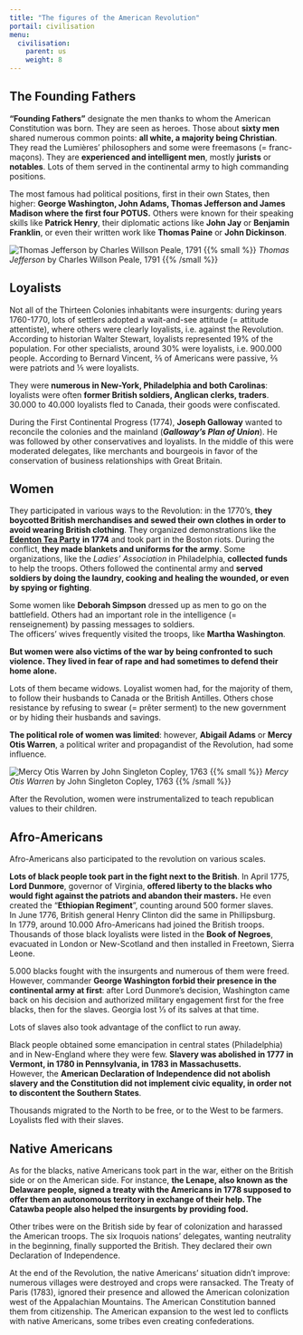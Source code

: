 ```yaml
---
title: "The figures of the American Revolution"
portail: civilisation
menu:
  civilisation:
    parent: us
    weight: 8
---
```


## The Founding Fathers

**“Founding Fathers”** designate the men thanks to whom the American Constitution was born. They are seen as heroes. Those about **sixty men** shared numerous common points: **all white, a majority being Christian**. They read the Lumières’ philosophers and some were freemasons (= franc-maçons). They are **experienced and intelligent men**, mostly **jurists** or **notables**. Lots of them served in the continental army to high commanding positions.

The most famous had political positions, first in their own States, then higher: **George Washington, John Adams, Thomas Jefferson and James Madison where the first four POTUS.** Others were known for their speaking skills like **Patrick Henry**, their diplomatic actions like **John Jay** or **Benjamin Franklin**, or even their written work like **Thomas Paine** or **John Dickinson**.

![Thomas Jefferson by Charles Willson Peale, 1791](/images/civilisation/Jefferson-peale.jpg)
{{% small %}} *Thomas Jefferson* by Charles Willson Peale, 1791 {{% /small %}}

## Loyalists

Not all of the Thirteen Colonies inhabitants were insurgents: during years 1760-1770, lots of settlers adopted a wait-and-see attitude (= attitude attentiste), where others were clearly loyalists, i.e. against the Revolution. According to historian Walter Stewart, loyalists represented 19% of the population. For other specialists, around 30% were loyalists, i.e. 900.000 people. According to Bernard Vincent, ⅖ of Americans were passive, ⅖ were patriots and ⅕ were loyalists.

They were **numerous in New-York, Philadelphia and both Carolinas**: loyalists were often **former British soldiers, Anglican clerks, traders**. 30.000 to 40.000 loyalists fled to Canada, their goods were confiscated.

During the First Continental Progress (1774), **Joseph Galloway** wanted to reconcile the colonies and the mainland (**_Galloway’s Plan of Union_**). He was followed by other conservatives and loyalists. In the middle of this were moderated delegates, like merchants and bourgeois in favor of the conservation of business relationships with Great Britain.

## Women

They participated in various ways to the Revolution: in the 1770’s, **they boycotted British merchandises and sewed their own clothes in order to avoid wearing British clothing**. They organized demonstrations like the [**Edenton Tea Party**](https://fr.wikipedia.org/wiki/Edenton_Tea_Party) **in 1774** and took part in the Boston riots. During the conflict, **they made blankets and uniforms for the army**. Some organizations, like the _Ladies’ Association_ in Philadelphia, **collected funds** to help the troops. Others followed the continental army and **served soldiers by doing the laundry, cooking and healing the wounded, or even by spying or fighting**.

Some women like **Deborah Simpson** dressed up as men to go on the battlefield. Others had an important role in the intelligence (= renseignement) by passing messages to soldiers.  
The officers’ wives frequently visited the troops, like **Martha Washington**.  
  
**But women were also victims of the war by being confronted to such violence. They lived in fear of rape and had sometimes to defend their home alone.**

Lots of them became widows. Loyalist women had, for the majority of them, to follow their husbands to Canada or the British Antilles. Others chose resistance by refusing to swear (= prêter serment) to the new government or by hiding their husbands and savings.

**The political role of women was limited**: however, **Abigail Adams** or **Mercy Otis Warren**, a political writer and propagandist of the Revolution, had some influence.

![Mercy Otis Warren by John Singleton Copley, 1763](/images/civilisation/Mercy_Otis_Warren.jpg)
{{% small %}} *Mercy Otis Warren* by John Singleton Copley, 1763 {{% /small %}}

After the Revolution, women were instrumentalized to teach republican values to their children.

## Afro-Americans

Afro-Americans also participated to the revolution on various scales.

**Lots of black people took part in the fight next to the British**. In April 1775, **Lord Dunmore**, governor of Virginia, **offered liberty to the blacks who would fight against the patriots and abandon their masters.** He even created the “**Ethiopian Regiment**”, counting around 500 former slaves.  
In June 1776, British general Henry Clinton did the same in Phillipsburg.  
In 1779, around 10.000 Afro-Americans had joined the British troops. Thousands of those black loyalists were listed in the **Book of Negroes**, evacuated in London or New-Scotland and then installed in Freetown, Sierra Leone.

5.000 blacks fought with the insurgents and numerous of them were freed. However, commander **George Washington forbid their presence in the continental army at first**: after Lord Dunmore’s decision, Washington came back on his decision and authorized military engagement first for the free blacks, then for the slaves. Georgia lost ⅓ of its salves at that time.

Lots of slaves also took advantage of the conflict to run away.

Black people obtained some emancipation in central states (Philadelphia) and in New-England where they were few. **Slavery was abolished in 1777 in Vermont, in 1780 in Pennsylvania, in 1783 in Massachusetts.**  
However, the **American Declaration of Independence did not abolish slavery and the Constitution did not implement civic equality, in order not to discontent the Southern States**.

Thousands migrated to the North to be free, or to the West to be farmers. Loyalists fled with their slaves.

## Native Americans

As for the blacks, native Americans took part in the war, either on the British side or on the American side. For instance, **the Lenape, also known as the Delaware people, signed a treaty with the Americans in 1778 supposed to offer them an autonomous territory in exchange of their help. The Catawba people also helped the insurgents by providing food.**

Other tribes were on the British side by fear of colonization and harassed the American troops. The six Iroquois nations’ delegates, wanting neutrality in the beginning, finally supported the British. They declared their own Declaration of Independence.

At the end of the Revolution, the native Americans’ situation didn’t improve: numerous villages were destroyed and crops were ransacked. The Treaty of Paris (1783), ignored their presence and allowed the American colonization west of the Appalachian Mountains. The American Constitution banned them from citizenship. The American expansion to the west led to conflicts with native Americans, some tribes even creating confederations.
